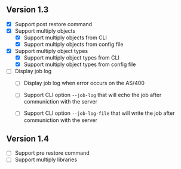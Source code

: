 ## Version 1.3
- [x] Support post restore command
- [x] Support multiply objects
   - [x] Support multiply objects from CLI
   - [x] Support multiply objects from config file
- [x] Support multiply object types
   - [x] Support multiply object types from CLI
   - [x] Support multiply object types from config file
- [ ] Display job log
   - [ ] Display job log when error occurs on the AS/400
   - [ ] Support CLI option `--job-log` that will echo the job after communiction with the server
   - [ ] Support CLI option `--job-log-file` that will write the job after communiction with the server


## Version 1.4
- [ ] Support pre restore command
- [ ] Support multiply libraries
